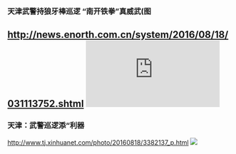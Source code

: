 ### 天津武警持狼牙棒巡逻 “南开铁拳”真威武(图
http://news.enorth.com.cn/system/2016/08/18/031113752.shtml
![](http://news.enorth.com.cn/system/2016/08/18/031113752.shtml)
---
### 天津：武警巡逻添“利器
http://www.tj.xinhuanet.com/photo/20160818/3382137_p.html
![](http://tpic.home.news.cn/xhCloudNewsPic/xhpic1501/M00/20/A6/wKhTlFe1H3iEbpWlAAAAAHmb4Jo342.jpg)